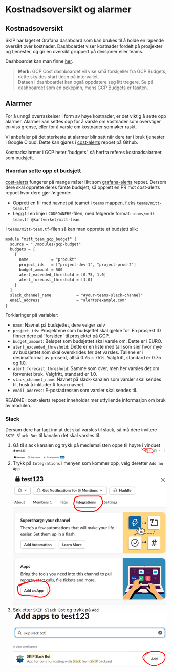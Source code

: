 # Kostnadsoversikt og alarmer

## Kostnadsoversikt
SKIP har laget et Grafana dashboard som kan brukes til å holde en løpende oversikt over kostnader.
Dashboardet viser kostnader fordelt på prosjekter og tjenester, og gir en oversikt gruppert på divisjoner eller teams.

Dashboardet kan man finne [her](https://monitoring.kartverket.cloud/d/ee3q31rt3uosgd/gcp-cost?orgId=1&from=now-7d&to=now&timezone=browser&var-division=eiendom&var-team=$__all).

> **Merk:** GCP Cost dashboardet vil vise små forskjeller fra GCP Budgets, dette skyldes start tiden på intervallet.   
> Dataen i dashboardet kan også oppdatere seg litt tregere. Se på dashboardet som en pekepinn, mens GCP Budgets er fasiten.
## Alarmer
For å unngå overraskelser i form av høye kostnader, er det viktig å sette opp alarmer. Alarmer kan settes opp for å varsle om kostnader som overstiger en viss grense, eller for å varsle om kostnader som øker raskt.

Vi anbefaler på det sterkeste at alarmer blir satt når dere tar i bruk tjenester i Google Cloud. 
Dette kan gjøres i [cost-alerts](https://github.com/kartverket/cost-alerts) repoet på Github.

Kostnadsalarmer i GCP heter 'budgets', så herfra referes kostnadsalarmer som budsjett.

### Hvordan sette opp et budsjett
[cost-alerts](https://github.com/kartverket/cost-alerts) fungerer på mange måter likt som [grafana-alerts](https://github.com/kartverket/grafana-alerts) repoet.
Dersom dere skal opprette deres første budsjett, så opprett en PR mot cost-alerts repoet hvor dere gjør følgende:
- Opprett en fil med navnet på teamet i `teams` mappen, f.eks `teams/mitt-team.tf` 
- Legg til en linje i `CODEOWNERS`-filen, med følgende format: `teams/mitt-team.tf @kartverket/mitt-team`

I `teams/mitt-team.tf`-filen så kan man opprette et budsjett slik:

```hcl 
module "mitt_team_gcp_budget" {
  source = "./modules/gcp-budget"
  budgets = [
    {
      name          = "produkt"
      project_ids   = ["project-dev-1", "project-prod-2"]
      budget_amount = 500                      
      alert_exceeded_threshold = [0.75, 1.0] 
      alert_forecast_threshold = [1.0]         
    }
  ]
  slack_channel_name           = "#your-teams-slack-channel"
  email_address                = "alerts@example.com"
}
```

Forklaringer på variabler:
- `name`: Navnet på budsjettet, dere velger selv
- `project_ids`: Prosjektene som budsjettet skal gjelde for. En prosjekt ID finner dere på 'forsiden' til prosjektet på [GCP](https://console.cloud.google.com).
- `budget_amount`: Beløpet som budsjettet skal varsle om. Dette er i EURO.
- `alert_exceeded_threshold`: Dette er en liste med tall som sier hvor mye av budsjettet som skal overskrides før det varsles. Tallene er i desimalformat av prosent, altså 0.75 = 75%. Valgfritt, standard er 0.75 og 1.0.
- `alert_forecast_threshold`: Samme som over, men her varsles det om forventet bruk. Valgfritt, standard er 1.0.
- `slack_channel_name`: Navnet på slack-kanalen som varsler skal sendes til, husk å inkluder # foran navnet.
- `email_address`: E-postadressen som varsler skal sendes til.

README i cost-alerts repoet inneholder mer utfyllende informasjon om bruk av modulen.
### Slack
Dersom dere har lagt inn at det skal varsles til slack, så må dere invitere `SKIP Slack Bot` til kanalen det skal varsles til.

1. Gå til slack kanalen og trykk på medlemslisten oppe til høyre i vinduet
![bilde som viser øvre delen av en slack kanal](images/slackbot-step1.png)
2. Trykk på `Integrations` i menyen som kommer opp, velg deretter `Add an App`
![bilde som viser en popup meny av hvor man legger til medlemmer og apps](images/slackbot-step2.png)
3. Søk etter `SKIP Slack Bot` og trykk på `Add`
![bilde som viser en side der man kan søke etter apps](images/slackbot-step3.png)